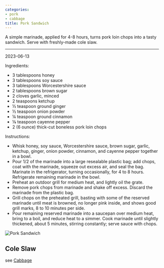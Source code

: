 ```yaml
---
categories:
- pork
- cabbage
title: Pork Sandwich
---
```


A simple marinade, applied for 4-8 hours, turns pork loin chops into a tasty sandwich. Serve with freshly-made cole slaw.

***

2023-06-13

Ingredients:

- 3 tablespoons honey
- 3 tablespoons soy sauce
- 3 tablespoons Worcestershire sauce
- 2 tablespoons brown sugar
- 2 cloves garlic, minced
- 2 teaspoons ketchup
- ½ teaspoon ground ginger
- ½ teaspoon onion powder
- ¼ teaspoon ground cinnamon
- ⅛ teaspoon cayenne pepper
- 2 (6 ounce) thick-cut boneless pork loin chops

Instructions:

- Whisk honey, soy sauce, Worcestershire sauce, brown sugar, garlic, ketchup, ginger, onion powder, cinnamon, and cayenne pepper together in a bowl.
- Pour 1/2 of the marinade into a large resealable plastic bag; add chops, coat with the marinade, squeeze out excess air, and seal the bag. Marinate in the refrigerator, turning occasionally, for 4 to 8 hours. Refrigerate remaining marinade in the bowl.
- Preheat an outdoor grill for medium heat, and lightly oil the grate.
- Remove pork chops from marinade and shake off excess. Discard the marinade from the plastic bag.
- Grill chops on the preheated grill, basting with some of the reserved marinade until meat is browned, no longer pink inside, and shows good grill marks, 8 to 10 minutes per side.
- Pour remaining reserved marinade into a saucepan over medium heat, bring to a boil, and reduce heat to a simmer. Cook marinade until slightly thickened, about 5 minutes, stirring constantly; serve sauce with chops.


![Pork Sandwich](https://sat02pap004files.storage.live.com/y4mFkQZUax9itnxYwPBrfjaRu93tyWp9wOhrlqisZGwkzg5I2hhzLgCHwuU-cn0KHCMIGYNm0zGwJ1ninAyaPsXBbKNgk2B0zwE9wV0m7R7_bRtcGHtiNTPuTf4bOHxtqIULeWwzj45LK3zbSB5vS1tVAHHuHs3956u_J4PrMocGbhtCNC8A6NFQJQgtp2aH5Oc?width=660&height=495&cropmode=none?no.jpg)

## Cole Slaw

see [Cabbage](Cabbage.md)